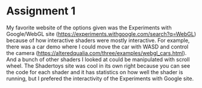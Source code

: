 # Assignment 1

  My favorite website of the options given was the Experiments with Google/WebGL site (https://experiments.withgoogle.com/search?q=WebGL) because 
of how interactive shaders were mostly interactive. For example, there was a car demo where I could move the car with WASD and control the 
camera (https://alteredqualia.com/three/examples/webgl_cars.html). And a bunch of other shaders I looked at could be manipulated with scroll wheel.
The Shadertoys site was cool in its own right because you can see the code for each shader and it has statistics on how well the shader is running,
but I prefered the interactivity of the Experiments with Google site.
